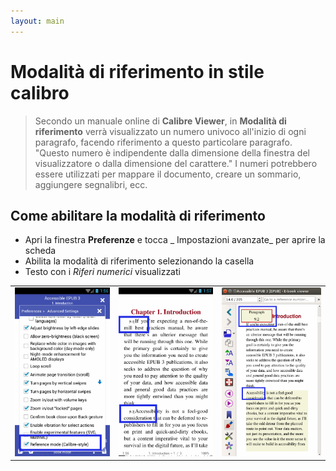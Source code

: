 ```yaml
---
layout: main
---
```


# Modalità di riferimento in stile calibro

> Secondo un manuale online di **Calibre Viewer**, in **Modalità di riferimento** verrà visualizzato un numero univoco all'inizio di ogni paragrafo, facendo riferimento a questo particolare paragrafo. &quot;Questo numero è indipendente dalla dimensione della finestra del visualizzatore o dalla dimensione del carattere.&quot; I numeri potrebbero essere utilizzati per mappare il documento, creare un sommario, aggiungere segnalibri, ecc.

## Come abilitare la modalità di riferimento
* Apri la finestra **Preferenze** e tocca _ Impostazioni avanzate_ per aprire la scheda
* Abilita la modalità di riferimento selezionando la casella
* Testo con i _Riferi numerici_ visualizzati

||||
|-|-|-|
|![](1.png)|![](3.png)|![](2.png)|
